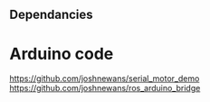 ## Dependancies
# Arduino code
https://github.com/joshnewans/serial_motor_demo
https://github.com/joshnewans/ros_arduino_bridge
